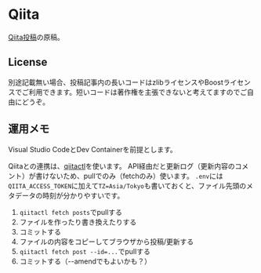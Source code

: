 # Qiita

[Qiita投稿](https://qiita.com/tenmyo)の原稿。

## License

別途記載無い場合、投稿記事内の長いコードはzlibライセンスやBoostライセンスでご利用できます。短いコードは著作権を主張できないと考えてますのでご自由にどうぞ。

## 運用メモ

Visual Studio CodeとDev Containerを前提とします。

Qiitaとの連携は、[qiitactl](https://github.com/minodisk/qiitactl)を使います。
API経由だと更新ログ（更新内容のコメント）が書けないため、pullでのみ（fetchのみ）使います。
`.env`には`QIITA_ACCESS_TOKEN`に加えて`TZ=Asia/Tokyo`も書いておくと、ファイル先頭のメタデータの時刻が分かりやすいです。

1. `qiitactl fetch posts`でpullする
1. ファイルを作ったり書き換えたりする
1. コミットする
1. ファイルの内容をコピーしてブラウザから投稿/更新する
1. `qiitactl fetch post --id=...`でpullする
1. コミットする（--amendでもよいかも？）
